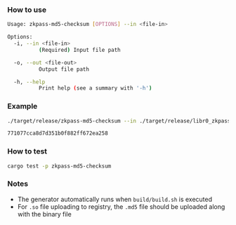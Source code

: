 ### How to use

```bash
Usage: zkpass-md5-checksum [OPTIONS] --in <file-in>

Options:
  -i, --in <file-in>
          (Required) Input file path

  -o, --out <file-out>
          Output file path

  -h, --help
          Print help (see a summary with '-h')
```

### Example

```bash
./target/release/zkpass-md5-checksum --in ./target/release/libr0_zkpass_query.so
```

```bash
771077cca8d7d351b0f882ff672ea258
```

### How to test

```bash
cargo test -p zkpass-md5-checksum
```

### Notes

- The generator automatically runs when `build/build.sh` is executed
- For `.so` file uploading to registry, the `.md5` file should be uploaded along with the binary file
